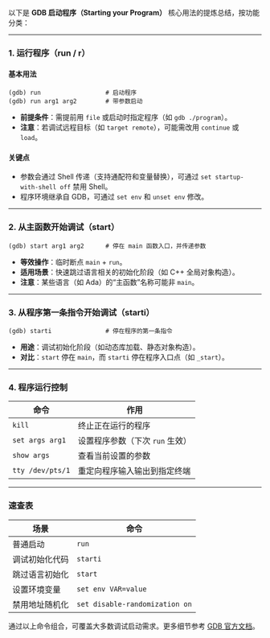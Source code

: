 以下是 **GDB 启动程序（Starting your Program）** 核心用法的提炼总结，按功能分类：

---

### **1. 运行程序（run / r）**
#### **基本用法**
```gdb
(gdb) run                  # 启动程序
(gdb) run arg1 arg2        # 带参数启动
```
- **前提条件**：需提前用 `file` 或启动时指定程序（如 `gdb ./program`）。
- **注意**：若调试远程目标（如 `target remote`），可能需改用 `continue` 或 `load`。

#### **关键点**
- 参数会通过 Shell 传递（支持通配符和变量替换），可通过 `set startup-with-shell off` 禁用 Shell。
- 程序环境继承自 GDB，可通过 `set env` 和 `unset env` 修改。

---

### **2. 从主函数开始调试（start）**
```gdb
(gdb) start arg1 arg2      # 停在 main 函数入口，并传递参数
```
- **等效操作**：临时断点 `main` + `run`。
- **适用场景**：快速跳过语言相关的初始化阶段（如 C++ 全局对象构造）。
- **注意**：某些语言（如 Ada）的“主函数”名称可能非 `main`。

---

### **3. 从程序第一条指令开始调试（starti）**
```gdb
(gdb) starti               # 停在程序的第一条指令
```
- **用途**：调试初始化阶段（如动态库加载、静态对象构造）。
- **对比**：`start` 停在 `main`，而 `starti` 停在程序入口点（如 `_start`）。

---

### **4. 程序运行控制**
| 命令                | 作用                               |
|---------------------|-----------------------------------|
| `kill`             | 终止正在运行的程序                 |
| `set args arg1`    | 设置程序参数（下次 `run` 生效）    |
| `show args`        | 查看当前设置的参数                 |
| `tty /dev/pts/1`   | 重定向程序输入输出到指定终端       |



---

### **速查表**
| 场景                     | 命令                          |
|--------------------------|-------------------------------|
| 普通启动                 | `run`                         |
| 调试初始化代码           | `starti`                      |
| 跳过语言初始化           | `start`                       |
| 设置环境变量             | `set env VAR=value`           |
| 禁用地址随机化           | `set disable-randomization on`|

通过以上命令组合，可覆盖大多数调试启动需求。更多细节参考 [GDB 官方文档](https://sourceware.org/gdb/current/onlinedocs/gdb.html/Starting.html#Starting)。

